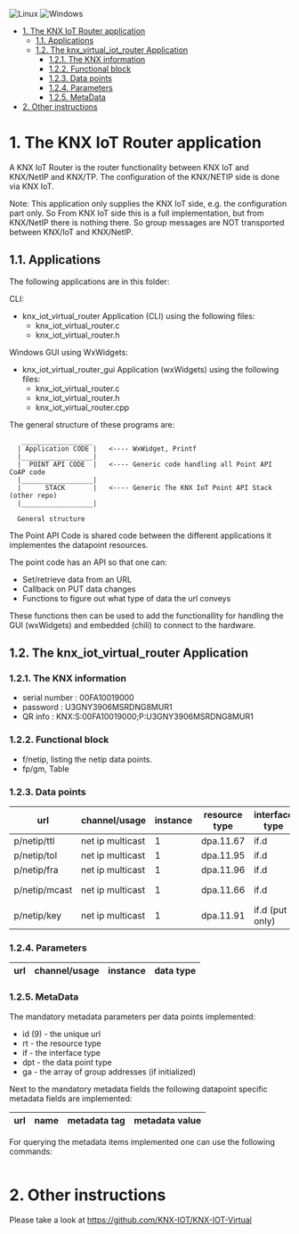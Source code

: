 ![Linux](https://github.com/KNX-IOT/knx_iot_virtual_router/actions/workflows/cmake-linux.yml/badge.svg)
![Windows](https://github.com/KNX-IOT/knx_iot_virtual_router/actions/workflows/cmake-windows.yml/badge.svg)

<!-- TOC -->

- [1. The KNX IoT Router application](#1-the-knx-iot-router-application)
  - [1.1. Applications](#11-applications)
  - [1.2. The knx\_virtual\_iot\_router Application](#12-the-knx_iot_virtual_router-application)
    - [1.2.1. The KNX information](#121-the-knx-information)
    - [1.2.2. Functional block](#122-functional-block)
    - [1.2.3. Data points](#123-data-points)
    - [1.2.4. Parameters](#124-parameters)
    - [1.2.5. MetaData](#125-metadata)
- [2. Other instructions](#2-other-instructions)

<!-- /TOC -->

# 1. The KNX IoT Router application

A KNX IoT Router is the router functionality between KNX IoT and KNX/NetIP and KNX/TP.
The configuration of the KNX/NETIP side is done via KNX IoT.

Note: This application only supplies the KNX IoT side, e.g. the configuration part only. So From KNX IoT side this is a full implementation, but from KNX/NetIP there is nothing there. So group messages are NOT transported between KNX/IoT and KNX/NetIP.

## 1.1. Applications

The following applications are in this folder:

CLI:

- knx_iot_virtual_router Application (CLI) using the following files:
  - knx_iot_virtual_router.c
  - knx_iot_virtual_router.h

Windows GUI using WxWidgets:

- knx_iot_virtual_router_gui Application (wxWidgets) using the following files:
  - knx_iot_virtual_router.c
  - knx_iot_virtual_router.h
  - knx_iot_virtual_router.cpp

The general structure of these programs are:

```
   __________________
  | Application CODE |   <---- WxWidget, Printf
  |__________________|
  |  POINT API CODE  |   <---- Generic code handling all Point API CoAP code
  |__________________|
  |      STACK       |   <---- Generic The KNX IoT Point API Stack (other repo)
  |__________________|

  General structure
```

The Point API Code is shared code between the different applications
it implementes the datapoint resources.

The point code has an API so that one can:

- Set/retrieve data from an URL
- Callback on PUT data changes
- Functions to figure out what type of data the url conveys

These functions then can be used to add the functionallity for
handling the GUI (wxWidgets) and embedded (chili) to connect to the hardware.

## 1.2. The knx_iot_virtual_router Application

### 1.2.1. The KNX information

- serial number : 00FA10019000
- password : U3GNY3906MSRDNG8MUR1
- QR info : KNX:S:00FA10019000;P:U3GNY3906MSRDNG8MUR1

### 1.2.2. Functional block

- f/netip, listing the netip data points.
- fp/gm, Table

### 1.2.3. Data points

| url  | channel/usage       | instance |resource type | interface type | data type |
|------| --------------------| -------- | -------------| ---------------|-----------|
|p/netip/ttl| net ip multicast | 1 | dpa.11.67 | if.d |integer|
|p/netip/tol| net ip multicast | 1 | dpa.11.95 | if.d |integer|
|p/netip/fra| net ip multicast | 1 | dpa.11.96 | if.d |integer|
|p/netip/mcast| net ip multicast | 1 | dpa.11.66 | if.d  | binary string|
|p/netip/key| net ip multicast | 1 | dpa.11.91 | if.d (put only) |binary string|

### 1.2.4. Parameters

| url  | channel/usage   | instance | data type |
|------| ----------------| ---------| --------- |

### 1.2.5. MetaData

The mandatory metadata parameters per data points implemented:

- id (9) - the unique url
- rt - the resource type
- if - the interface type
- dpt - the data point type
- ga - the array of group addresses (if initialized)

Next to the mandatory metadata fields the following datapoint specific metadata fields are implemented:

| url  | name   | metadata tag | metadata value |
|------| ----------------| ---------| --------- |

For querying the metadata items implemented one can use the following commands:

```
```

# 2. Other instructions

Please take a look at https://github.com/KNX-IOT/KNX-IOT-Virtual